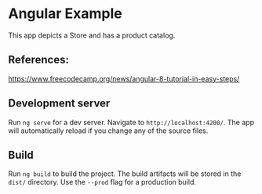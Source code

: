 # Angular Example
This app depicts a Store and has a product catalog.

## References:
https://www.freecodecamp.org/news/angular-8-tutorial-in-easy-steps/

## Development server

Run `ng serve` for a dev server. Navigate to `http://localhost:4200/`. The app will automatically reload if you change any of the source files.

## Build

Run `ng build` to build the project. The build artifacts will be stored in the `dist/` directory. Use the `--prod` flag for a production build.
